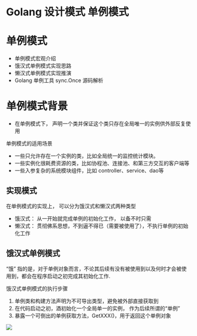# Golang 设计模式 单例模式


# 单例模式
* 单例模式宏观介绍
* 饿汉式单例模式实现思路
* 懒汉式单例模式实现推演
* Golang 单例工具 sync.Once 源码解析

<!--more-->
# 单例模式背景
* 在单例模式下， 声明一个类并保证这个类只存在全局唯一的实例供外部反复使用

单例模式的适用场景
* 一些只允许存在一个实例的类，比如全局统一的监控统计模块。
* 一些实例化很耗费资源的类，比如协程池、连接池、和第三方交互的客户端等
* 一些入参复杂的系统模块组件，比如 controller、service、dao等

## 实现模式
在单例模式的实现上， 可以分为饿汉式和懒汉式两种类型
* 饿汉式： 从一开始就完成单例的初始化工作， 以备不时只需
* 懒汉式： 贯彻佛系思想，不到逼不得已（需要被使用了），不执行单例的初始化工作


## 饿汉式单例模式
“饿” 指的是，对于单例对象而言，不论其后续有没有被使用到以及何时才会被使用到，都会在程序启动之初完成其初始化工作.

饿汉式单例模式的执行步骤
1. 单例类和构建方法声明为不可导出类型，避免被外部直接获取到
2. 在代码启动之初，酒初始化一个全局单一的实例， 作为后续所谓的“单例”
3. 暴露一个可倒出的单例获取方法，GetXXX()，用于返回这个单例对象

![](media/16912202173735.jpg)




